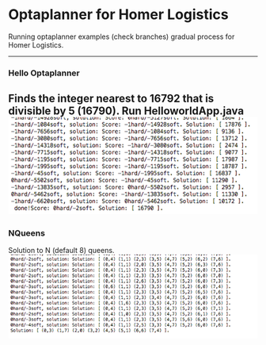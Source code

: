# Optaplanner for Homer Logistics

Running optaplanner examples (check branches) gradual process for Homer Logistics.

---
### Hello Optaplanner
Finds the integer nearest to 16792 that is divisible by 5 (16790). Run HelloworldApp.java
<kbd><img src="https://github.com/ZhengRaymond/optaplanner/blob/master/persistent/helloOptaplanner.png"></kbd>
---
### NQueens
Solution to N (default 8) queens.
<kbd><img src="https://github.com/ZhengRaymond/optaplanner/blob/master/persistent/nQueens.png"></kbd>


